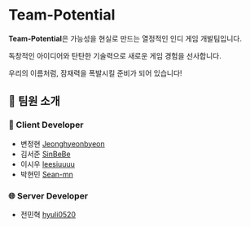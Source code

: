 # Team-Potential 

**Team-Potential**은 가능성을 현실로 만드는 열정적인 인디 게임 개발팀입니다.   

독창적인 아이디어와 탄탄한 기술력으로 새로운 게임 경험을 선사합니다.

우리의 이름처럼, 잠재력을 폭발시킬 준비가 되어 있습니다!

## :pushpin: 팀원 소개

### 🧩 Client Developer
- 변정현 [Jeonghyeonbyeon](https://github.com/Jeonghyeonbyeon)
- 김서준 [SinBeBe](https://github.com/SinBeBe)
- 이시우 [leesiuuuu](https://github.com/leesiuuuu)
- 박현민 [Sean-mn](https://github.com/Sean-mn)

### 🌐 Server Developer
- 전민혁 [hyuli0520](https://github.com/hyuli0520)
